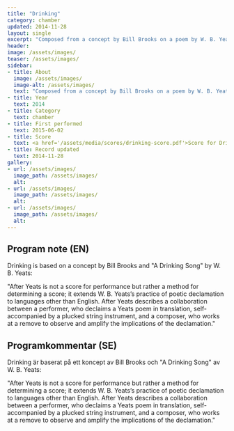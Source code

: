 ```yaml
---
title: "Drinking"
category: chamber
updated: 2014-11-28
layout: single
excerpt: "Composed from a concept by Bill Brooks on a poem by W. B. Yeats"
header: 
image: /assets/images/
teaser: /assets/images/
sidebar:
- title: About
  image: /assets/images/
  image-alt: /assets/images/
  text: "Composed from a concept by Bill Brooks on a poem by W. B. Yeats"
- title: Year
  text: 2014
- title: Category
  text: chamber
- title: First performed
  text: 2015-06-02
- title: Score
  text: <a href='/assets/media/scores/drinking-score.pdf'>Score for Drinking</a>
- title: Record updated
  text: 2014-11-28
gallery:
- url: /assets/images/
  image_path: /assets/images/
  alt: 
- url: /assets/images/
  image_path: /assets/images/
  alt: 
- url: /assets/images/
  image_path: /assets/images/
  alt: 
---
```

<h2>Program note (EN)</h2>
Drinking is based on a concept by Bill Brooks and "A Drinking Song" by W. B. Yeats:




"After Yeats is not a score for performance but rather a method for
determining a score; it extends W. B. Yeats’s practice of poetic
declamation to languages other than English. After Yeats describes a
collaboration between a performer, who declaims a Yeats poem in translation, self-accompanied by a plucked string instrument, and a composer, who works at a remove to observe and amplify the
implications of the declamation."

<h2>Programkommentar (SE)</h2>
Drinking är baserat på ett koncept av Bill Brooks och "A Drinking Song" av W. B. Yeats:




"After Yeats is not a score for performance but rather a method for
determining a score; it extends W. B. Yeats’s practice of poetic
declamation to languages other than English. After Yeats describes a
collaboration between a performer, who declaims a Yeats poem in translation, self-accompanied by a plucked string instrument, and a composer, who works at a remove to observe and amplify the
implications of the declamation."



